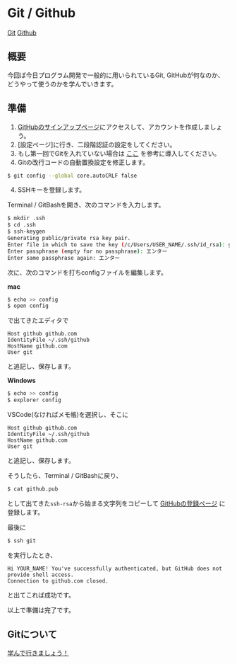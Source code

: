 # Git / Github
[Git](./git.md) 
[Github](github.md)
## 概要
今回ば今日プログラム開発で一般的に用いられているGit, GitHubが何なのか、どうやって使うのかを学んでいきます。

## 準備

1. [GitHubのサインアップページ](https://github.com/join)にアクセスして、アカウントを作成しましょう。
2. [設定ページ]に行き、二段階認証の設定をしてください。
3. もし第一回でGitを入れていない場合は
[ここ](../1st/readme.md/#gitの導入)
を参考に導入してください。
4. Gitの改行コードの自動置換設定を修正します。

```sh
$ git config --global core.autoCRLF false
```

4. SSHキーを登録します。

Terminal / GitBashを開き、次のコマンドを入力します。

```sh
$ mkdir .ssh
$ cd .ssh
$ ssh-keygen
Generating public/private rsa key pair.
Enter file in which to save the key (/c/Users/USER_NAME/.ssh/id_rsa): github
Enter passphrase (empty for no passphrase): エンター
Enter same passphrase again: エンター
```

次に、次のコマンドを打ちconfigファイルを編集します。

**mac**

```sh
$ echo >> config
$ open config
```
で出てきたエディタで

```
Host github github.com
IdentityFile ~/.ssh/github
HostName github.com
User git
```

と追記し、保存します。

**Windows**

```sh
$ echo >> config
$ explorer config
```

VSCode(なければメモ帳)を選択し、そこに

```
Host github github.com
IdentityFile ~/.ssh/github
HostName github.com
User git
```

と追記し、保存します。


そうしたら、Terminal / GitBashに戻り、

```sh
$ cat github.pub
```

として出てきた`ssh-rsa`から始まる文字列をコピーして
[GitHubの登録ページ](https://github.com/settings/ssh/new)
に登録します。

最後に

```sh
$ ssh git
```
を実行したとき、

```
Hi YOUR_NAME! You've successfully authenticated, but GitHub does not provide shell access.
Connection to github.com closed.
```

と出てこれば成功です。

以上で準備は完了です。

## Gitについて

[学んで行きましょう！](./git.md)
